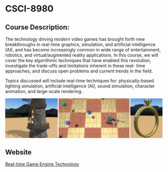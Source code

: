  CSCI-8980
==============
Course Description:
--------------------
The technology driving modern video games has
brought forth new breakthroughs in real-time graphics, simulation, and
artificial intelligence (AI), and has become increasingly common in wide range
of entertainment, robotics, and virtual/augmented reality applications. In this
course, we will cover the key algorithmic techniques that have enabled this
revolution, investigate the trade-offs and limitations inherent in these real-
time approaches, and discuss open problems and current trends in the field.


Topics discussed will include real-time techniques for: physically-based
lighting simulation, artificial intelligence (AI), sound simulation, character
animation, and large-scale rendering.

![](intro.jpg)

Website
---------------------
[Real-time Game Engine Technology](https://sites.google.com/umn.edu/csci8980/home)
